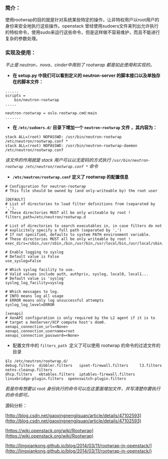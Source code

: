 ### 简介：

使用rootwrap的目的就是针对系统某些特定的操作，让非特权用户以root用户的身份来安全地执行这些操作。openstack 曾经使用sudoers文件来列出允许执行的特权命令，使用sudo来运行这些命令，但是这样做不容易维护，而且不能进行复杂的参数处理。

### 实现及使用：

_不止是 neutron，nova、cinder中用到了 rootwrap 都是如此使用和实现的。_

* **在 setup.py 中我们可以看到定义的 neutron-server 的脚本接口以及单独存在的脚本文件：**

```
......
scripts = 
	bin/neutron-rootwrap
.....

neutron-rootwrap = oslo.rootwrap.cmd:main
.......
```

* **在 `/etc/sudoers.d/` 目录下增加一个 `neutron-rootwrap` 文件 ，其内容为：**

```
stack ALL=(root) NOPASSWD: /usr/bin/neutron-rootwrap /etc/neutron/rootwrap.conf *
stack ALL=(root) NOPASSWD: /usr/bin/neutron-rootwrap-daemon /etc/neutron/rootwrap.conf
```

_该文件的作用就是 stack 用户可以以无密码的方式执行 `/usr/bin/neutron-rootwrap /etc/neutron/rootwrap.conf *` 命令_

* **`/etc/neutron/rootwrap.conf` 定义了 rootwrap 的配置信息**

```
# Configuration for neutron-rootwrap
# This file should be owned by (and only-writeable by) the root user

[DEFAULT]
# List of directories to load filter definitions from (separated by ',').
# These directories MUST all be only writeable by root !
filters_path=/etc/neutron/rootwrap.d

# List of directories to search executables in, in case filters do not
# explicitely specify a full path (separated by ',')
# If not specified, defaults to system PATH environment variable.
# These directories MUST all be only writeable by root !
exec_dirs=/sbin,/usr/sbin,/bin,/usr/bin,/usr/local/bin,/usr/local/sbin,/usr/local/bin

# Enable logging to syslog
# Default value is False
use_syslog=False

# Which syslog facility to use.
# Valid values include auth, authpriv, syslog, local0, local1...
# Default value is 'syslog'
syslog_log_facility=syslog

# Which messages to log.
# INFO means log all usage
# ERROR means only log unsuccessful attempts
syslog_log_level=ERROR

[xenapi]
# XenAPI configuration is only required by the L2 agent if it is to
# target a XenServer/XCP compute host's dom0.
xenapi_connection_url=<None>
xenapi_connection_username=root
xenapi_connection_password=<None>
```

* 配置文件中的 `filters_path `定义了可以使用 rootwrap 的命令的过滤文件的目录

```
$ls /etc/neutron/rootwrap.d/
debug.filters  dibbler.filters   ipset-firewall.filters     l3.filters                  netns-cleanup.filters
dhcp.filters   ebtables.filters  iptables-firewall.filters  linuxbridge-plugin.filters  openvswitch-plugin.filters
```

_若是你有想要以 root 身份执行的命令可以在这里面增加文件，并写清楚你要执行的命令即可。_

源码分析：







[http://blog.csdn.net/gaoxingnengjisuan/article/details/47102593](http://blog.csdn.net/gaoxingnengjisuan/article/details/47102593)

[https://wiki.openstack.org/wiki/Rootwrap](https://wiki.openstack.org/wiki/Rootwrap)

[http://lingxiankong.github.io/blog/2014/03/11/rootwrap-in-openstack/](http://lingxiankong.github.io/blog/2014/03/11/rootwrap-in-openstack/)

